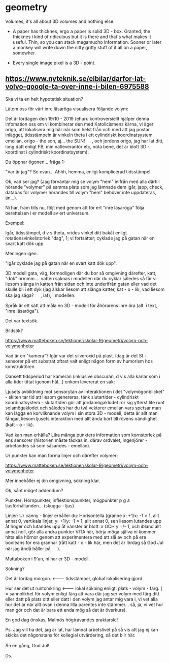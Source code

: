 # geometry
Volumes, it's all about 3D volumes and nothing else.

- A paper has thicknes, ergo a paper is solid 3D - box. Granted, the thicknes i kind of ridiculous but it is there and that's what makes it useful. Thin, so you can stack megamucho information. Sooner or later a monkey will write down the nitty gritty stuff of it all on a paper, somewher.

- Every single image pixel is a 3D - point.


https://www.nyteknik.se/elbilar/darfor-lat-volvo-google-ta-over-inne-i-bilen-6975588
------------------------------------------------------

Ska vi ta en helt hypotetisk situation?

Låtom oss för vårt inre läsaröga visualisera följande volym:

Det är lördagen den 19/10 - 2019 (ehuru kontroversiellt hjälper denna infomation oss om vi kombinerar den med Katolicismens kärna, vi äger origo, att lokalisera mig här när som helst från och med att jag postar inlägget, tidsstämpeln är vinkeln theta i ett cylindriskt koordinatsystem emellan, origo - the son, aj... the SUN! 　 , och jordens origo, jag har lat ditt, long datt enligt FB, min nätleverantör etc, nota bene, det är blott 3D - koordinat i cylindriskt koordinatsystem).

Du öppnar ögonen... fråga 1:

"Var är jag"? Se ovan... Ahhh, hemma, enligt komplicerad tidsstämpel.

Ok, vad ser jag? (Jag förväntar mig se volym "hem" inifrån med alla därtill hörande "volymer" på samma plats som jag lämnade dem igår, japp, check, databas för volymer hörandes till volym "hem" behöver inte uppdateras, än...).

Ni har, fram tills nu, följt med genom att för ert "inre läsaröga" följa berättelsen i er modell av ert universum.

Exempel:

Igår, tidsstämpel, d v s theta, vrides vinkel ditt bakåt enligt rotationsvinkelstorlek "dag", 1; vi fortsätter; cyklade jag på gatan när en svart katt dök upp.

Meningen igen:

"Igår cyklade jag på gatan när en svart katt dök upp".

3D modell gata, väg, förmodligen där du bor så omgivning därefter, katt, "dök" hrmmm.... vatten saknas i modellen där du cyklar således så får vi liesom slänga in katten från sidan och inte underifrån gatan eller vad det skulle bli i ett dyk (jag älskar liesom att slänga katter, kat - o - lik, vad liesom ska jag säga? 　 , iaf), i modellen.

Språk är ett sätt att måla en 3D - modell för åhörarens inre öra (alt. i  text, "inre läsaröga").

Det var textsök.

Bildsök?

https://www.matteboken.se/lektioner/skolar-9/geometri/volym-och-volymenheter

Vad är en "kamera"? Igår var det silveroxid på plast. Idag är det SI - sensorer på ett substrat oftast valt enligt någon form av humorism hos konstruktören.

Oansett tidsperiod har kameran (inklusive obscuran, d v s alla karlar som i alla tider tittat igenom hål...) enkom levererat en sak:

Ljusets avbildning mot sensorytan av interaktionen i det "volymögonblicket" - skiten tar tid att liesom genereras, tänk slutartider - cylindriskt koordinatsystem - slutartiden gör att jordamögaklodet rör sig ytterst lite runt solamögaklodet och således har du två vektorer emellan vars spetsar man kan lägga en korvliknande volym i sin stora 3D - modell, detta är allt man fångar, liesom ljusets interaktion med allt ända bort till rövens oändlighet (katt - o - lik). 　

Vad kan man erhålla? Lika många punkters information som kornstorlek på ens sensorer (historien måste täckas in, därav ordvalet, ingenjörer - arbetandes så som såsandes - emellan).

Ur punkter kan man forma linjer och därefter volymer:

https://www.matteboken.se/lektioner/skolar-9/geometri/volym-och-volymenheter

Mer innehåller ej din omgivning, sökning klar.

Ok, sånt möget addendum?

Punkter: Hörnpunkter, inflektionspunkter, mögpunkter p g a ljusförhållanden... (skugga - ljus)

Linjer: Ur canny - linjer erhåller du: Horisontella (granne x: +1/x: -1 = 1, allt annat 0, vertikala linjer, y:  +1/y: -1 = 1, allt annat 0, sen liesom lutandes upp åt höger och lutandes upp åt vänster är blott: x OCH y +/- 1, och ibland allt annat noll, gör alla andra punkter VITA här, börja möga själva ni kommer hitta alla hörnor genom att experimentera med att slå av och på era booleans för era grannar (rått katt - o - lik här, men det är lördag så God Jul när jag ändå håller på 　 ).

Mattaboken i 9'an, ni har er 3D - modell.

Sökning?

Det är lördag morgon. <--- tidsstämpel, global lokalisering gjord.

Hur ser det ut runtomkring <--- lokal sökning enligt: plats - volym - färg. ( = sannolikhet för volym enligt färg att vara där jag ser volym med färg ditt eller datt på plats ditt eller datt i den volym jag antar mig vara i, vi vet alla hur det är när allt ovan i denna lilla parentes inte stämmer... så, ja, vi vet hur man gör och det är bara ett enda mög så det är överkurs).

En god dag önskas, Malmös högtravandes praktarsle!

Ps. Jag vill ha det, jag är lat, har lämnat arbetslivet på så vis att jag ej kan skicka det någonstans för kollegial utvärdering, så det blir här.

Än en gång, God Jul! 　

Ds.
